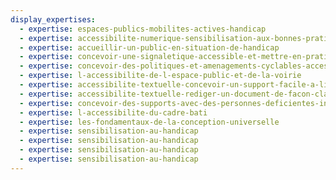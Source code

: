 ```yaml
---
display_expertises:
  - expertise: espaces-publics-mobilites-actives-handicap
  - expertise: accessibilite-numerique-sensibilisation-aux-bonnes-pratiques
  - expertise: accueillir-un-public-en-situation-de-handicap
  - expertise: concevoir-une-signaletique-accessible-et-mettre-en-pratique
  - expertise: concevoir-des-politiques-et-amenagements-cyclables-accessibles-decouverte
  - expertise: l-accessibilite-de-l-espace-public-et-de-la-voirie
  - expertise: accessibilite-textuelle-concevoir-un-support-facile-a-lire-et-a-comprendre-falc
  - expertise: accessibilite-textuelle-rediger-un-document-de-facon-claire-et-simple
  - expertise: concevoir-des-supports-avec-des-personnes-deficientes-intellectuelles
  - expertise: l-accessibilite-du-cadre-bati
  - expertise: les-fondamentaux-de-la-conception-universelle
  - expertise: sensibilisation-au-handicap
  - expertise: sensibilisation-au-handicap
  - expertise: sensibilisation-au-handicap
  - expertise: sensibilisation-au-handicap
---
```

